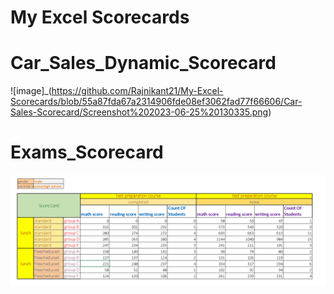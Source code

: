 # My Excel Scorecards

# Car_Sales_Dynamic_Scorecard
![image]_(https://github.com/Rajnikant21/My-Excel-Scorecards/blob/55a87fda67a2314906fde08ef3062fad77f66606/Car-Sales-Scorecard/Screenshot%202023-06-25%20130335.png)


# Exams_Scorecard
![image](https://github.com/Rajnikant21/My-Excel-Scorecards/blob/06bb8b510eabdeb275435ee0ad0dd0de91bb8b42/Exams_Scorecard/Screenshot%202023-06-25%20124521.png)
